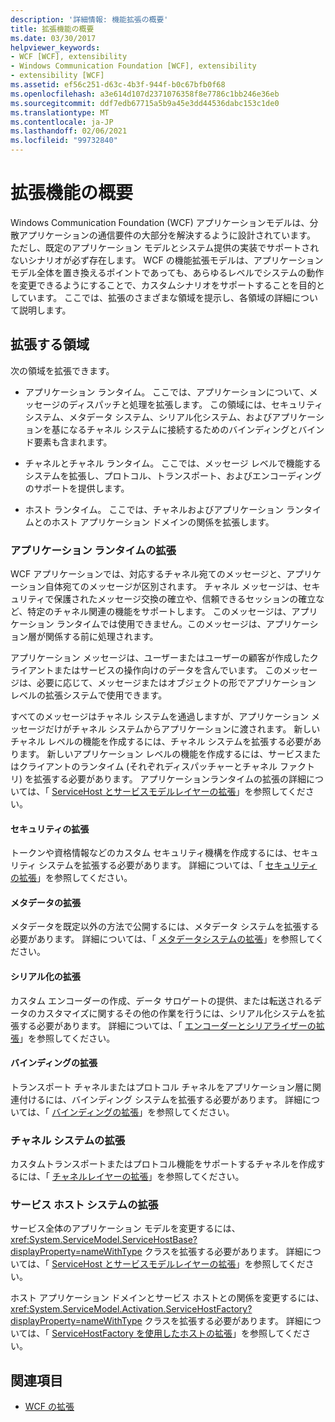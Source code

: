 ```yaml
---
description: '詳細情報: 機能拡張の概要'
title: 拡張機能の概要
ms.date: 03/30/2017
helpviewer_keywords:
- WCF [WCF], extensibility
- Windows Communication Foundation [WCF], extensibility
- extensibility [WCF]
ms.assetid: ef56c251-d63c-4b3f-944f-b0c67bfb0f68
ms.openlocfilehash: a3e614d107d2371076358f8e7786c1bb246e36eb
ms.sourcegitcommit: ddf7edb67715a5b9a45e3dd44536dabc153c1de0
ms.translationtype: MT
ms.contentlocale: ja-JP
ms.lasthandoff: 02/06/2021
ms.locfileid: "99732840"
---
```

# <a name="introduction-to-extensibility"></a>拡張機能の概要

Windows Communication Foundation (WCF) アプリケーションモデルは、分散アプリケーションの通信要件の大部分を解決するように設計されています。 ただし、既定のアプリケーション モデルとシステム提供の実装でサポートされないシナリオが必ず存在します。 WCF の機能拡張モデルは、アプリケーションモデル全体を置き換えるポイントであっても、あらゆるレベルでシステムの動作を変更できるようにすることで、カスタムシナリオをサポートすることを目的としています。 ここでは、拡張のさまざまな領域を提示し、各領域の詳細について説明します。  
  
## <a name="areas-to-extend"></a>拡張する領域  

 次の領域を拡張できます。  
  
- アプリケーション ランタイム。 ここでは、アプリケーションについて、メッセージのディスパッチと処理を拡張します。 この領域には、セキュリティ システム、メタデータ システム、シリアル化システム、およびアプリケーションを基になるチャネル システムに接続するためのバインディングとバインド要素も含まれます。  
  
- チャネルとチャネル ランタイム。 ここでは、メッセージ レベルで機能するシステムを拡張し、プロトコル、トランスポート、およびエンコーディングのサポートを提供します。  
  
- ホスト ランタイム。 ここでは、チャネルおよびアプリケーション ランタイムとのホスト アプリケーション ドメインの関係を拡張します。  
  
### <a name="extending-the-application-runtime"></a>アプリケーション ランタイムの拡張  

 WCF アプリケーションでは、対応するチャネル宛てのメッセージと、アプリケーション自体宛てのメッセージが区別されます。 チャネル メッセージは、セキュリティで保護されたメッセージ交換の確立や、信頼できるセッションの確立など、特定のチャネル関連の機能をサポートします。 このメッセージは、アプリケーション ランタイムでは使用できません。このメッセージは、アプリケーション層が関係する前に処理されます。  
  
 アプリケーション メッセージは、ユーザーまたはユーザーの顧客が作成したクライアントまたはサービスの操作向けのデータを含んでいます。 このメッセージは、必要に応じて、メッセージまたはオブジェクトの形でアプリケーション レベルの拡張システムで使用できます。  
  
 すべてのメッセージはチャネル システムを通過しますが、アプリケーション メッセージだけがチャネル システムからアプリケーションに渡されます。 新しいチャネル レベルの機能を作成するには、チャネル システムを拡張する必要があります。 新しいアプリケーション レベルの機能を作成するには、サービスまたはクライアントのランタイム (それぞれディスパッチャーとチャネル ファクトリ) を拡張する必要があります。 アプリケーションランタイムの拡張の詳細については、「 [ServiceHost とサービスモデルレイヤーの拡張](./extending/extending-servicehost-and-the-service-model-layer.md)」を参照してください。  
  
#### <a name="extending-security"></a>セキュリティの拡張  

 トークンや資格情報などのカスタム セキュリティ機構を作成するには、セキュリティ システムを拡張する必要があります。 詳細については、「 [セキュリティの拡張](./extending/extending-security.md)」を参照してください。  
  
#### <a name="extending-metadata"></a>メタデータの拡張  

 メタデータを既定以外の方法で公開するには、メタデータ システムを拡張する必要があります。 詳細については、「 [メタデータシステムの拡張](./extending/extending-the-metadata-system.md)」を参照してください。  
  
#### <a name="extending-serialization"></a>シリアル化の拡張  

 カスタム エンコーダーの作成、データ サロゲートの提供、または転送されるデータのカスタマイズに関するその他の作業を行うには、シリアル化システムを拡張する必要があります。 詳細については、「 [エンコーダーとシリアライザーの拡張](./extending/extending-encoders-and-serializers.md)」を参照してください。  
  
#### <a name="extending-bindings"></a>バインディングの拡張  

 トランスポート チャネルまたはプロトコル チャネルをアプリケーション層に関連付けるには、バインディング システムを拡張する必要があります。 詳細については、「 [バインディングの拡張](./extending/extending-bindings.md)」を参照してください。  
  
### <a name="extending-the-channel-system"></a>チャネル システムの拡張  

 カスタムトランスポートまたはプロトコル機能をサポートするチャネルを作成するには、「 [チャネルレイヤーの拡張](./extending/extending-the-channel-layer.md)」を参照してください。  
  
### <a name="extending-the-service-hosting-system"></a>サービス ホスト システムの拡張  

 サービス全体のアプリケーション モデルを変更するには、<xref:System.ServiceModel.ServiceHostBase?displayProperty=nameWithType> クラスを拡張する必要があります。 詳細については、「 [ServiceHost とサービスモデルレイヤーの拡張](./extending/extending-servicehost-and-the-service-model-layer.md)」を参照してください。  
  
 ホスト アプリケーション ドメインとサービス ホストとの関係を変更するには、<xref:System.ServiceModel.Activation.ServiceHostFactory?displayProperty=nameWithType> クラスを拡張する必要があります。 詳細については、「 [ServiceHostFactory を使用したホストの拡張](./extending/extending-hosting-using-servicehostfactory.md)」を参照してください。  
  
## <a name="see-also"></a>関連項目

- [WCF の拡張](./extending/index.md)
